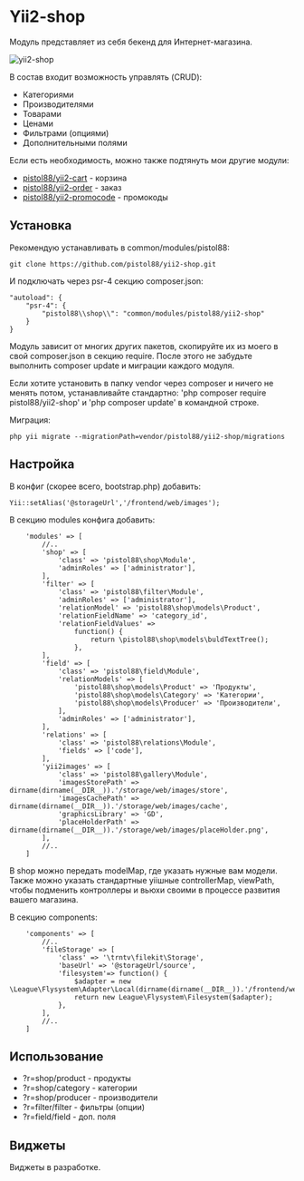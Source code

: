 Yii2-shop
==========
Модуль представляет из себя бекенд для Интернет-магазина.

![yii2-shop](https://cloud.githubusercontent.com/assets/8104605/15448447/751a647a-1f7b-11e6-87e7-c7354306f10e.png)

В состав входит возможность управлять (CRUD):

* Категориями
* Производителями
* Товарами
* Ценами
* Фильтрами (опциями)
* Дополнительными полями

Если есть необходимость, можно также подтянуть мои другие модули:

* [pistol88/yii2-cart](https://github.com/pistol88/yii2-cart) - корзина
* [pistol88/yii2-order](https://github.com/pistol88/yii2-order) - заказ
* [pistol88/yii2-promocode](https://github.com/pistol88/yii2-promocode) - промокоды

Установка
---------------------------------

Рекомендую устанавливать в common/modules/pistol88:

```
git clone https://github.com/pistol88/yii2-shop.git
```

И подключать через psr-4 секцию composer.json:

```
"autoload": {
    "psr-4": {
        "pistol88\\shop\\": "common/modules/pistol88/yii2-shop"
    }
}
```

Модуль зависит от многих других пакетов, скопируйте их из моего в свой composer.json в секцию require. После этого не забудьте выполнить composer update и миграции каждого модуля.

Если хотите установить в папку vendor через composer и ничего не менять потом, устанавливайте стандартно: 'php composer require pistol88/yii2-shop' и 'php composer update' в командной строке.

Миграция:

```
php yii migrate --migrationPath=vendor/pistol88/yii2-shop/migrations
```

Настройка
---------------------------------

В конфиг (скорее всего, bootstrap.php) добавить:

```
Yii::setAlias('@storageUrl','/frontend/web/images');
```

В секцию modules конфига добавить:

```
    'modules' => [
        //..
        'shop' => [
            'class' => 'pistol88\shop\Module',
            'adminRoles' => ['administrator'],
        ],
        'filter' => [
            'class' => 'pistol88\filter\Module',
            'adminRoles' => ['administrator'],
            'relationModel' => 'pistol88\shop\models\Product',
            'relationFieldName' => 'category_id',
            'relationFieldValues' =>
                function() {
                    return \pistol88\shop\models\buldTextTree();
                },
        ],
        'field' => [
            'class' => 'pistol88\field\Module',
            'relationModels' => [
                'pistol88\shop\models\Product' => 'Продукты',
                'pistol88\shop\models\Category' => 'Категории',
                'pistol88\shop\models\Producer' => 'Производители',
            ],
            'adminRoles' => ['administrator'],
        ],
        'relations' => [
            'class' => 'pistol88\relations\Module',
            'fields' => ['code'],
        ],
        'yii2images' => [
            'class' => 'pistol88\gallery\Module',
            'imagesStorePath' => dirname(dirname(__DIR__)).'/storage/web/images/store',
            'imagesCachePath' => dirname(dirname(__DIR__)).'/storage/web/images/cache',
            'graphicsLibrary' => 'GD',
            'placeHolderPath' => dirname(dirname(__DIR__)).'/storage/web/images/placeHolder.png',
        ],
        //..
    ]
```

В shop можно передать modelMap, где указать нужные вам модели. Также можно указать стандартные yiiшные controllerMap, viewPath, чтобы подменить контроллеры и вьюхи своими в процессе развития вашего магазина.

В секцию components:

```
    'components' => [
        //..
        'fileStorage' => [
            'class' => '\trntv\filekit\Storage',
            'baseUrl' => '@storageUrl/source',
            'filesystem'=> function() {
                $adapter = new \League\Flysystem\Adapter\Local(dirname(dirname(__DIR__)).'/frontend/web/images/source');
                return new League\Flysystem\Filesystem($adapter);
            },
        ],
        //..
    ]
```

Использование
---------------------------------
* ?r=shop/product - продукты
* ?r=shop/category - категории
* ?r=shop/producer - производители
* ?r=filter/filter - фильтры (опции)
* ?r=field/field - доп. поля

Виджеты
---------------------------------
Виджеты в разработке.
